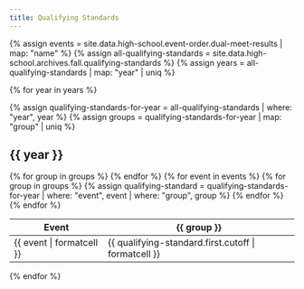 ```yaml
---
title: Qualifying Standards
---
```


{% assign events = site.data.high-school.event-order.dual-meet-results | map: "name" %}
{% assign all-qualifying-standards = site.data.high-school.archives.fall.qualifying-standards %}
{% assign years = all-qualifying-standards | map: "year" | uniq %}

{% for year in years %}

{% assign qualifying-standards-for-year = all-qualifying-standards | where: "year", year %}
{% assign groups = qualifying-standards-for-year | map: "group" | uniq %}

## {{ year }}

<table>
  <thead>
    <tr>
      <th>Event</th>
      {% for group in groups %}
        <th>{{ group }}</th>
      {% endfor %}
    </tr>
  </thead>
  <tbody>
    {% for event in events %}
      <tr>
        <td>{{ event | formatcell }}</td>
        {% for group in groups %}
          {% assign qualifying-standard = qualifying-standards-for-year | where: "event", event | where: "group", group %}
          <td>{{ qualifying-standard.first.cutoff | formatcell }}</td>
        {% endfor %}
      </tr>
    {% endfor %}
  </tbody>
</table>

{% endfor %}

